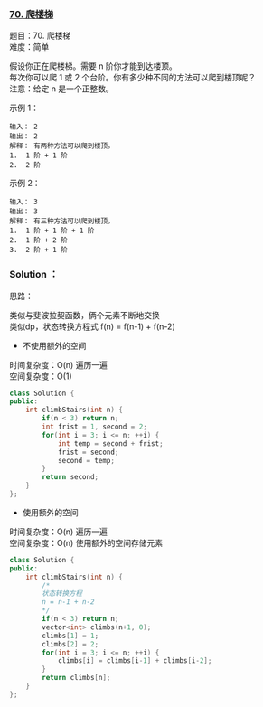 ### [70. 爬楼梯](https://leetcode-cn.com/problems/climbing-stairs/)

题目：70. 爬楼梯  
难度：简单

假设你正在爬楼梯。需要 n 阶你才能到达楼顶。  
每次你可以爬 1 或 2 个台阶。你有多少种不同的方法可以爬到楼顶呢？  
注意：给定 n 是一个正整数。

示例 1：
```
输入： 2
输出： 2
解释： 有两种方法可以爬到楼顶。
1.  1 阶 + 1 阶
2.  2 阶
```

示例 2：
```
输入： 3
输出： 3
解释： 有三种方法可以爬到楼顶。
1.  1 阶 + 1 阶 + 1 阶
2.  1 阶 + 2 阶
3.  2 阶 + 1 阶
```

### Solution ：

思路：

类似与斐波拉契函数，俩个元素不断地交换  
类似dp，状态转换方程式 f(n) = f(n-1) + f(n-2)


* 不使用额外的空间

时间复杂度：O(n)  遍历一遍  
空间复杂度：O(1)

```cpp
class Solution {
public:
    int climbStairs(int n) {
        if(n < 3) return n;
        int frist = 1, second = 2;
        for(int i = 3; i <= n; ++i) {
            int temp = second + frist;
            frist = second;
            second = temp;
        }
        return second;
    }
};
```

* 使用额外的空间  

时间复杂度：O(n)  遍历一遍  
空间复杂度：O(n)  使用额外的空间存储元素

```cpp
class Solution {
public:
    int climbStairs(int n) {
        /*
        状态转换方程
        n = n-1 + n-2
        */
        if(n < 3) return n;
        vector<int> climbs(n+1, 0);
        climbs[1] = 1;
        climbs[2] = 2;
        for(int i = 3; i <= n; ++i) {
            climbs[i] = climbs[i-1] + climbs[i-2];
        }
        return climbs[n];
    }
};
```